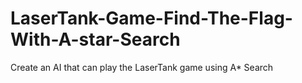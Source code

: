 # LaserTank-Game-Find-The-Flag-With-A-star-Search
Create an AI that can play the LaserTank game using A* Search
